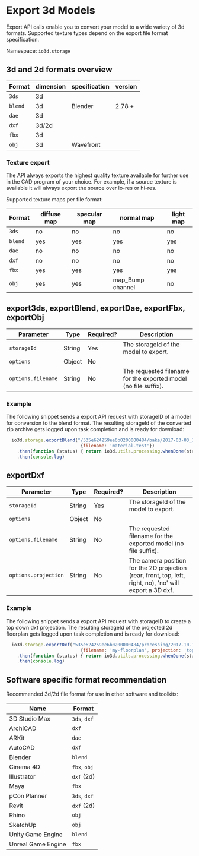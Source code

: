 # Export 3d Models

Export API calls enable you to convert your model to a wide variety of 3d formats.
Supported texture types depend on the export file format specification.

Namespace: `io3d.storage`

## 3d and 2d formats overview

| Format   | dimension | specification | version |
| ---      | ---       | --- | --- |
| `3ds`    | 3d        | | |
| `blend`  | 3d        | Blender | 2.78 +|
| `dae`    | 3d        | | |
| `dxf`    | 3d/2d     | | |
| `fbx`    | 3d        | | |
| `obj`    | 3d        | Wavefront| |

### Texture export

The API always exports the highest quality texture available for further use in the CAD program of your choice.
For example, if a source texture is available it will always export the source over lo-res or hi-res.

Supported texture maps per file format:

| Format   | diffuse map | specular map | normal map | light map |
| ---      | ---         | ---          | ---        | ---       |
| `3ds`    | no          | no           | no         | no        |
| `blend`  | yes         | yes          | yes        | yes       |
| `dae`    | no          | no           | no         | no        |
| `dxf`    | no          | no           | no         | no        |
| `fbx`    | yes         | yes          | yes        | yes       |
| `obj`    | yes         | yes          | map_Bump channel | no        |


## export3ds,  exportBlend, exportDae, exportFbx, exportObj

| Parameter | Type | Required? | Description |
| --- | --- | --- | --- |
| `storageId` | String | Yes | The storageId of the model to export. |
| `options` | Object | No | |
| `options.filename`  | String | No | The requested filename for the exported model (no file suffix). |

### Example

The following snippet sends a export API request with storageID of a model for conversion to the blend format.
The resulting storageId of the converted zip archive gets logged upon task completion and is ready for download:

```javascript
  io3d.storage.exportBlend("/535e624259ee6b0200000484/bake/2017-03-03_10-15-49_M7nYrh/regular/lighting.gz.data3d.buffer",
                            {filename: 'material-test'})
    .then(function (status) { return io3d.utils.processing.whenDone(status)})
    .then(console.log)
```

## exportDxf

| Parameter | Type | Required? | Description |
| --- | --- | --- | --- |
| `storageId` | String | Yes  | The storageId of the model to export. |
| `options` | Object | No | |
| `options.filename`  | String | No | The requested filename for the exported model (no file suffix). |
| `options.projection`| String | No | The camera position for the 2D projection (rear, front, top, left, right, no), 'no' will export a 3D dxf. |

### Example

The following snippet sends a export API request with storageID to create a top down dxf projection.
The resulting storageId of the projected 2d floorplan gets logged upon task completion and is ready for download:

```javascript
  io3d.storage.exportDxf("535e624259ee6b0200000484/processing/2017-10-17_07-26-42_eqgq9n/lighting.gz.data3d.buffer",
                            {filename: 'my-floorplan', projection: 'top'})
    .then(function (status) { return io3d.utils.processing.whenDone(status)})
    .then(console.log)
```

## Software specific format recommendation

Recommended 3d/2d file format for use in other software and toolkits:

| Name          | Format |
| ---           | ---    |
| 3D Studio Max | `3ds`, `dxf` |
| ArchiCAD      | `dxf` |
| ARKit         | `dae` |
| AutoCAD       | `dxf` |
| Blender       | `blend` |
| Cinema 4D     | `fbx`, `obj` |
| Illustrator   | `dxf` (2d) |
| Maya          | `fbx` |
| pCon Planner  | `3ds`, `dxf` |
| Revit         | `dxf` (2d) |
| Rhino         | `obj` |
| SketchUp      | `obj` |
| Unity Game Engine  | `blend` |
| Unreal Game Engine | `fbx` |